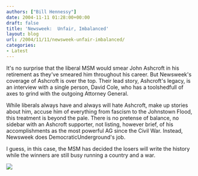 ```yaml
---
authors: ["Bill Hennessy"]
date: 2004-11-11 01:28:00+00:00
draft: false
title: 'Newsweek:  Unfair, Imbalanced'
layout: blog
url: /2004/11/11/newsweek-unfair-imbalanced/
categories:
- Latest
---
```


It's no surprise that the liberal MSM would smear John Ashcroft in his retirement as they've smeared him throughout his career. But Newsweek's coverage of Ashcroft is over the top. Their lead story, Ashcroft's legacy, is an interview with a single person, David Cole, who has a toolshedfull of axes to grind with the outgoing Attorney General.

While liberals always have and always will hate Ashcroft, make up stories about him, accuse him of everything from fascism to the Johnstown Flood, this treatment is beyond the pale. There is no pretense of balance, no sidebar with an Ashcroft supporter, not listing, however brief, of his accomplishments as the most powerful AG since the Civil War. Instead, Newsweek does DemocraticUnderground's job.

I guess, in this case, the MSM has decided the losers will write the history while the winners are still busy running a country and a war.

![](https://blog.billhennessy.com/aggbug.aspx?PostID=501)


